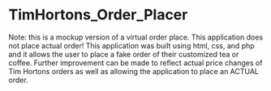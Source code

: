 # TimHortons_Order_Placer

 Note: this is a mockup version of a virtual order place. This application does not place actual order! 
 This application was built using html, css, and php and it allows the user to place a fake order of their customized tea or coffee.
 Further improvement can be made to reflect actual price changes of Tim Hortons orders as well as allowing the application to place an ACTUAL order.

